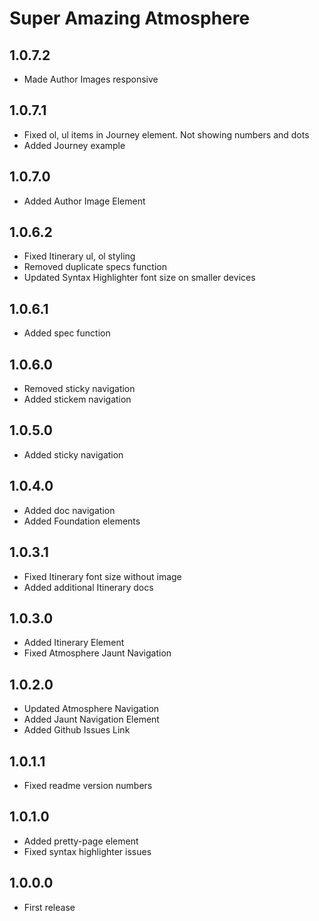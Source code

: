 Super Amazing Atmosphere
==========
## 1.0.7.2
- Made Author Images responsive

## 1.0.7.1
- Fixed ol, ul items in Journey element. Not showing numbers and dots
- Added Journey example

## 1.0.7.0
- Added Author Image Element

## 1.0.6.2
- Fixed Itinerary ul, ol styling
- Removed duplicate specs function
- Updated Syntax Highlighter font size on smaller devices

## 1.0.6.1
- Added spec function

## 1.0.6.0
- Removed sticky navigation
- Added stickem navigation

## 1.0.5.0
- Added sticky navigation

## 1.0.4.0
- Added doc navigation
- Added Foundation elements

## 1.0.3.1
- Fixed Itinerary font size without image
- Added additional Itinerary docs

## 1.0.3.0
- Added Itinerary Element
- Fixed Atmosphere Jaunt Navigation

## 1.0.2.0
- Updated Atmosphere Navigation
- Added Jaunt Navigation Element
- Added Github Issues Link

## 1.0.1.1
- Fixed readme version numbers

## 1.0.1.0
- Added pretty-page element
- Fixed syntax highlighter issues

## 1.0.0.0
- First release